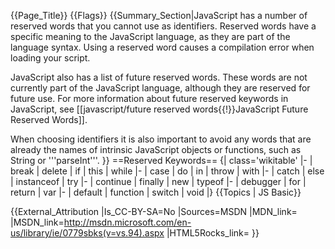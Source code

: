 {{Page_Title}}
{{Flags}}
{{Summary_Section|JavaScript has a number of reserved words that you cannot use as identifiers. Reserved words have a specific meaning to the JavaScript language, as they are part of the language syntax. Using a reserved word causes a compilation error when loading your script.

JavaScript also has a list of future reserved words. These words are not currently part of the JavaScript language, although they are reserved for future use. For more information about future reserved keywords in JavaScript, see [[javascript/future reserved words{{!}}JavaScript Future Reserved Words]].

When choosing identifiers it is also important to avoid any words that are already the names of intrinsic JavaScript objects or functions, such as String or '''parseInt'''.
}}
==Reserved Keywords==
{| class='wikitable'
|-
| break
| delete
| if
| this
| while
|-
| case
| do
| in
| throw
| with
|-
| catch
| else
| instanceof
| try
|-
| continue
| finally
| new
| typeof
|-
| debugger
| for
| return
| var
|-
| default
| function
| switch
| void
|}
{{Topics | JS Basic}}

{{External_Attribution
|Is_CC-BY-SA=No
|Sources=MSDN
|MDN_link=
|MSDN_link=http://msdn.microsoft.com/en-us/library/ie/0779sbks(v=vs.94).aspx
|HTML5Rocks_link=
}}